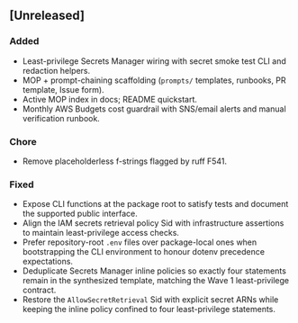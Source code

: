 ## [Unreleased]
### Added
- Least-privilege Secrets Manager wiring with secret smoke test CLI and redaction helpers.
- MOP + prompt-chaining scaffolding (`prompts/` templates, runbooks, PR template, Issue form).
- Active MOP index in docs; README quickstart.
- Monthly AWS Budgets cost guardrail with SNS/email alerts and manual verification runbook.

### Chore
- Remove placeholderless f-strings flagged by ruff F541.

### Fixed
- Expose CLI functions at the package root to satisfy tests and document the
  supported public interface.
- Align the IAM secrets retrieval policy Sid with infrastructure assertions to
  maintain least-privilege access checks.
- Prefer repository-root `.env` files over package-local ones when
  bootstrapping the CLI environment to honour dotenv precedence expectations.
- Deduplicate Secrets Manager inline policies so exactly four statements remain
  in the synthesized template, matching the Wave 1 least-privilege contract.
- Restore the ``AllowSecretRetrieval`` Sid with explicit secret ARNs while
  keeping the inline policy confined to four least-privilege statements.
